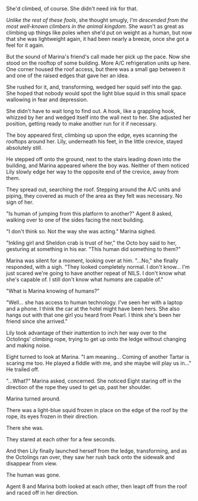 She'd climbed, of course. She didn't need ink for that.

*Unlike the rest of these fools*, she thought smugly, *I'm descended from the most well-known climbers in the animal kingdom*. She wasn't as great as climbing up things like poles when she'd put on weight as a human, but now that she was lightweight again, it had been nearly a breeze, once she got a feel for it again.

But the sound of Marina's friend's call made her pick up the pace. Now she stood on the rooftop of some building. More A/C refrigeration units up here. One corner housed the roof access, but there was a small gap between it and one of the raised edges that gave her an idea.

She rushed for it, and, transforming, wedged her squid self into the gap. She hoped that nobody would spot the light blue squid in this small space wallowing in fear and depression.

She didn't have to wait long to find out. A hook, like a grappling hook, whizzed by her and wedged itself into the wall next to her. She adjusted her position, getting ready to make another run for it if necessary.

The boy appeared first, climbing up upon the edge, eyes scanning the rooftops around her. Lily, underneath his feet, in the little crevice, stayed absolutely still.

He stepped off onto the ground, next to the stairs leading down into the building, and Marina appeared where the boy was. Neither of them noticed Lily slowly edge her way to the opposite end of the crevice, away from them.

They spread out, searching the roof. Stepping around the A/C units and piping, they covered as much of the area as they felt was necessary. No sign of her.

"Is human of jumping from this platform to another?" Agent 8 asked, walking over to one of the sides facing the next building.

"I don't think so. Not the way she was acting." Marina sighed. 

"Inkling girl and Sheldon crab is trust of her," the Octo boy said to her, gesturing at something in his ear. "This human did something to them?"

Marina was silent for a moment, looking over at him. "...No," she finally responded, with a sigh. "They looked completely normal. I don't know... I'm just scared we're going to have another repeat of NILS. I don't know what she's capable of. I still don't know what *humans* are capable of."

"What is Marina knowing of humans?"

"Well... she has access to human technology. I've seen her with a laptop and a phone. I think the car at the hotel might have been hers. She also hangs out with that one girl you heard from Pearl. I think she's been her friend since she arrived."

Lily took advantage of their inattention to inch her way over to the Octolings' climbing rope, trying to get up onto the ledge without changing and making noise.

Eight turned to look at Marina. "I am meaning... Coming of another Tartar is scaring me too. He played a fiddle with me, and she maybe will play us in..." He trailed off.

"...What?" Marina asked, concerned. She noticed Eight staring off in the direction of the rope they used to get up, past her shoulder. 

Marina turned around.

There was a light-blue squid frozen in place on the edge of the roof by the rope, its eyes frozen in their direction.

There she was.

They stared at each other for a few seconds.

And then Lily finally launched herself from the ledge, transforming, and as the Octolings ran over, they saw her rush back onto the sidewalk and disappear from view.

The human was gone.

Agent 8 and Marina both looked at each other, then leapt off from the roof and raced off in her direction.